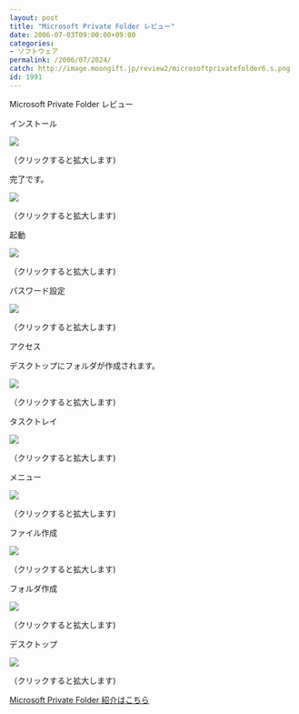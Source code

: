 ```yaml
---
layout: post
title: "Microsoft Private Folder レビュー"
date: 2006-07-03T09:00:00+09:00
categories:
- ソフトウェア
permalink: /2006/07/2024/
catch: http://image.moongift.jp/review2/microsoftprivatefolder6.s.png
id: 1991
---
```

Microsoft Private Folder レビュー  
<!--more-->

インストール

  

[![](http://image.moongift.jp/review2/microsoftprivatefolder1.s.png)](http://image.moongift.jp/review2/microsoftprivatefolder1.png)  
  
（クリックすると拡大します)

  

完了です。

  

[![](http://image.moongift.jp/review2/microsoftprivatefolder2.s.png)](http://image.moongift.jp/review2/microsoftprivatefolder2.png)  
  
（クリックすると拡大します)

  

起動

  

[![](http://image.moongift.jp/review2/microsoftprivatefolder3.s.png)](http://image.moongift.jp/review2/microsoftprivatefolder3.png)  
  
（クリックすると拡大します)

  

パスワード設定

  

[![](http://image.moongift.jp/review2/microsoftprivatefolder4.s.png)](http://image.moongift.jp/review2/microsoftprivatefolder4.png)  
  
（クリックすると拡大します)

  

アクセス

  

デスクトップにフォルダが作成されます。

  

[![](http://image.moongift.jp/review2/microsoftprivatefolder5.s.png)](http://image.moongift.jp/review2/microsoftprivatefolder5.png)  
  
（クリックすると拡大します)

  

タスクトレイ

  

[![](http://image.moongift.jp/review2/microsoftprivatefolder6.s.png)](http://image.moongift.jp/review2/microsoftprivatefolder6.png)  
  
（クリックすると拡大します)

  

メニュー

  

[![](http://image.moongift.jp/review2/microsoftprivatefolder7.s.png)](http://image.moongift.jp/review2/microsoftprivatefolder7.png)  
  
（クリックすると拡大します)

  

ファイル作成

  

[![](http://image.moongift.jp/review2/microsoftprivatefolder8.s.png)](http://image.moongift.jp/review2/microsoftprivatefolder8.png)  
  
（クリックすると拡大します)

  

フォルダ作成

  

[![](http://image.moongift.jp/review2/microsoftprivatefolder9.s.png)](http://image.moongift.jp/review2/microsoftprivatefolder9.png)  
  
（クリックすると拡大します)

  

デスクトップ

  

[![](http://image.moongift.jp/review2/microsoftprivatefolder10.s.png)](http://image.moongift.jp/review2/microsoftprivatefolder10.png)  
  
（クリックすると拡大します)

  

[Microsoft Private Folder 紹介はこちら](http://fw.moongift.jp/intro/i-2023.html)

